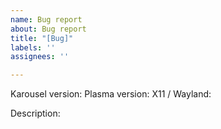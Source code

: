 ```yaml
---
name: Bug report
about: Bug report
title: "[Bug]"
labels: ''
assignees: ''

---
```


Karousel version:
Plasma version:
X11 / Wayland:

Description:
